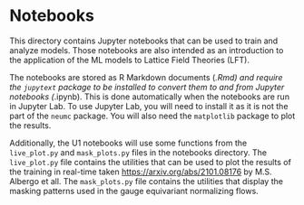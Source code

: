 # Notebooks

This directory contains Jupyter notebooks that can be used to train and analyze models. Those notebooks are also intended
as an introduction to the application of the  ML models to Lattice Field Theories (LFT). 

The notebooks are stored as R Markdown documents (*.Rmd) and require the `jupytext` package to be installed to convert
them to and from Jupyter notebooks (*.ipynb).
This is done automatically when the notebooks are run in Jupyter Lab.
To use Jupyter Lab, you will need to install it as it is not the part of the `neumc` package.
You will also need  the `matplotlib` package to plot the results. 

Additionally, the U1 notebooks will use some functions from the `live_plot.py` and `mask_plots.py` files in the notebooks directory.
The `live_plot.py` file contains the utilities that can be used to plot the results of the training in real-time taken https://arxiv.org/abs/2101.08176 by M.S. Albergo et all.
The `mask_plots.py` file contains the utilities that display the masking patterns used in the gauge equivariant normalizing flows. 
